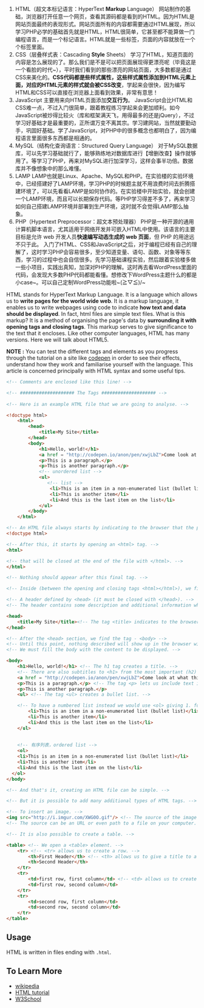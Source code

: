 1. HTML（超文本标记语言：HyperText **Markup** Language）
网站制作的基础，浏览器打开任意一个网页，查看其源码都是看到的HTML。因为HTML是网站页面最终的表现形式。网站页面所有的内容都需要通过HTML展现，所以学习PHP必学的基础首先就是HTML，HTML很简单，它甚至都不能算做一门编程语言，而是一个标记语言。HTML就是一些标签，页面的内容就放在一个个标签里面。
2. CSS（层叠样式表：Cascading **Style** Sheets）
学习了HTML，知道页面的内容是怎么展现的了。那么我们是不是可以把页面展现得更漂亮呢（毕竟这是一个看脸的时代~），平时我们看到的那些漂亮的网站页面，大多数都是通过CSS来美化的。**CSS代码都是些样式属性，这些样式属性添加到HTML元素上面，对应的HTML元素的样式就会被CSS改变**，学起来会很快，因为编写HTML和CSS可以直接在浏览器上面看到效果，非常有意思！
3. JavaScript
主要用来向HTML页面添加**交互行为**。
JavaScript会比HTML和CSS难一点，不过入门很简单，跟着教程练习学起来会更加顺利。如今JavaScript被炒得比较火（库和框架满天飞，用得最多的还是jQuery），不过学习好基础才是最重要的，正所谓万变不离其宗。学习建网站，当然就要勤动手，巩固好基础。学了JavaScript，对PHP中的很多概念也都明白了，因为编程语言里面很多东西都是相通的。
4. MySQL（结构化查询语言：Structured Query Language）
对于MySQL数据库，可以先学习基础就行了，能够熟练地对数据库进行【增删改查】操作就够用了。等学习了PHP，再来对MySQL进行加深学习，这样会事半功倍。数据库并不像想象中的那么难懂。
5. LAMP
LAMP也就是Linux、Apache、MySQL和PHP。在实验楼的实验环境中，已经搭建好了LAMP环境，学习PHP的时候题主就不用浪费时间去折腾搭建环境了，可以先看看LAMP是如何协作的。在实验楼中开始实验，就会创建一个LAMP环境，而且可以长期保存代码。等PHP学习得差不多了，再来学习如何自己搭建LAMP环境并部署到生产环境，这时就不会觉得LAMP那么抽象。
6. PHP（Hypertext Preprocessor：超文本预处理器）
PHP是一种开源的通用计算机脚本语言，尤其适用于网络开发并可嵌入HTML中使用。该语言的主要目标是允许 web 开发人员**快速编写动态生成的 web 页面**，但 PHP 的用途远不只于此。
入门了HTML、CSS和JavaScript之后，对于编程已经有自己的理解了，这时学习PHP会容易很多，至少知道变量、语句、函数、对象等等东西，学习的过程中也会自信很多。先学习基础课程实验，然后跟着实验楼多做一些小项目，实践出真知，加深对PHP的理解。这时再去看WordPress里面的代码，会发现大多数PHP代码都能看懂。想修改下WordPress主题什么的都是小case~。可以自己定制WordPress功能啦~\(≧▽≦)/~


HTML stands for HyperText Markup Language. 
It is a language which allows us to **write pages for the world wide web**.
It is a markup language, it enables us to write webpages using code to indicate **how text and data should be displayed**.
In fact, html files are simple text files.
What is this markup? It is a method of organising the page's data by **surrounding it with opening tags and closing tags**.
This markup serves to give significance to the text that it encloses. 
Like other computer languages, HTML has many versions. Here we will talk about HTML5.

**NOTE :**  You can test the different tags and elements as you progress through the tutorial on a site like [codepen](http://codepen.io/pen/) in order to see their effects, understand how they work and familiarise yourself with the language.
This article is concerned principally with HTML syntax and some useful tips.


```html
<!-- Comments are enclosed like this line! -->

<!-- #################### The Tags #################### -->
   
<!-- Here is an example HTML file that we are going to analyse. -->

<!doctype html>
	<html>
		<head>
			<title>My Site</title>
		</head>
		<body>
			<h1>Hello, world!</h1>
			<a href = "http://codepen.io/anon/pen/xwjLbZ">Come look at what this shows</a>
			<p>This is a paragraph.</p>
			<p>This is another paragraph.</p>
			<!-- unordered list -->
			<ul>
			   <!-- list -->
				<li>This is an item in a non-enumerated list (bullet list)</li>
				<li>This is another item</li>
				<li>And this is the last item on the list</li>
			</ul>
		</body>
	</html>

<!-- An HTML file always starts by indicating to the browser that the page is HTML. -->
<!doctype html>

<!-- After this, it starts by opening an <html> tag. -->
<html>

<!-- that will be closed at the end of the file with </html>. -->
</html>

<!-- Nothing should appear after this final tag. -->

<!-- Inside (between the opening and closing tags <html></html>), we find: -->

<!-- A header defined by <head> (it must be closed with </head>). -->
<!-- The header contains some description and additional information which are not displayed; this is metadata. -->

<head>
	<title>My Site</title><!-- The tag <title> indicates to the browser the title to show in browser window's title bar and tab name. -->
</head>

<!-- After the <head> section, we find the tag - <body> -->
<!-- Until this point, nothing described will show up in the browser window. -->
<!-- We must fill the body with the content to be displayed. -->

<body>
	<h1>Hello, world!</h1> <!-- The h1 tag creates a title. -->
	<!-- There are also subtitles to <h1> from the most important (h2) to the most precise (h6). -->
	<a href = "http://codepen.io/anon/pen/xwjLbZ">Come look at what this shows</a> <!-- a hyperlink to the url given by the attribute href="" -->
	<p>This is a paragraph.</p> <!-- The tag <p> lets us include text in the html page. -->
	<p>This is another paragraph.</p>
	<ul> <!-- The tag <ul> creates a bullet list. -->

	<!-- To have a numbered list instead we would use <ol> giving 1. for the first element, 2. for the second, etc. -->
		<li>This is an item in a non-enumerated list (bullet list)</li>
		<li>This is another item</li>
		<li>And this is the last item on the list</li>
	</ul>
	
	
	<!-- 有序列表，ordered list -->
	<ol>
    <li>This is an item in a non-enumerated list (bullet list)</li>
    <li>This is another item</li>
    <li>And this is the last item on the list</li>
  </ol>
</body>

<!-- And that's it, creating an HTML file can be simple. -->

<!-- But it is possible to add many additional types of HTML tags. -->

<!-- To insert an image. -->
<img src="http://i.imgur.com/XWG0O.gif"/> <!-- The source of the image is indicated using the attribute src="" -->
<!-- The source can be an URL or even path to a file on your computer. -->

<!-- It is also possible to create a table. -->

<table> <!-- We open a <table> element. -->
	<tr> <!-- <tr> allows us to create a row. -->
		<th>First Header</th> <!-- <th> allows us to give a title to a table column. -->
		<th>Second Header</th>
	</tr>
	<tr>
		<td>first row, first column</td> <!-- <td> allows us to create a table cell. -->
		<td>first row, second column</td>
	</tr>
	<tr>
		<td>second row, first column</td>
		<td>second row, second column</td>
	</tr>
</table>

```

## Usage

HTML is written in files ending with `.html`.

## To Learn More 

* [wikipedia](https://en.wikipedia.org/wiki/HTML)
* [HTML tutorial](https://developer.mozilla.org/en-US/docs/Web/HTML)
* [W3School](http://www.w3schools.com/html/html_intro.asp)


